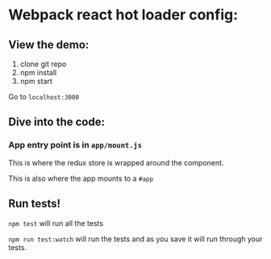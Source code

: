 # Webpack react hot loader config:

## View the demo:

1. clone git repo
2. npm install
3. npm start

Go to `localhost:3000`


## Dive into the code:

### App entry point is in `app/mount.js`

This is where the redux store is wrapped around the component.

This is also where the app mounts to a `#app`

## Run tests!

`npm test` will run all the tests

`npm run test:watch` will run the tests and as you save it will run through your tests.